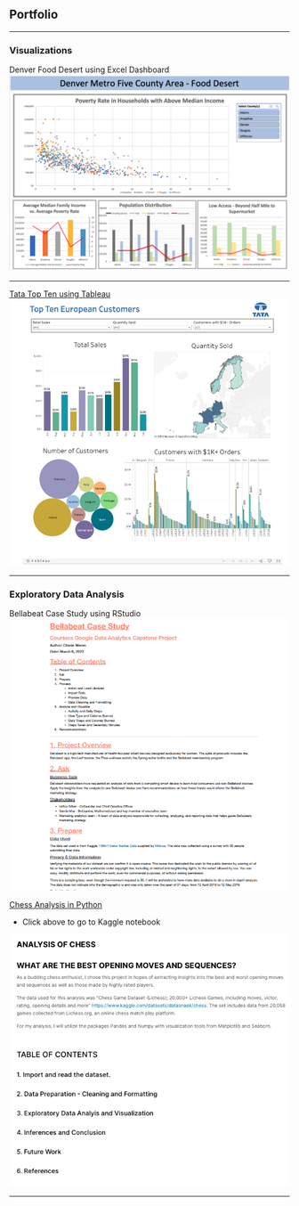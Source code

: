 ## Portfolio

---

### Visualizations 

Denver Food Desert using Excel Dashboard
<img src="images/Denver Food Desert Dashboard.png?raw=true"/>

---

[Tata Top Ten using Tableau](https://public.tableau.com/views/TataDashboard_16796967994170/Dashboard1?:language=en-US&:display_count=n&:origin=viz_share_link)
<img src="images/Tata Dashboard Final.png?raw=true"/>


<!-- --- -->
<!--[Project 3 Title](http://example.com/)>-->
<!--img src="images/dummy_thumbnail.jpg?raw=true"/>-->

---

### Exploratory Data Analysis

Bellabeat Case Study using RStudio
[<img src="images/Bellabeat Screen Shot.png?raw=true"/>](/pdf/Bellabeat_rmd.pdf)

[Chess Analysis in Python](https://www.kaggle.com/code/cherieweren/analysis-of-chess)
- Click above to go to Kaggle notebook
<img src="images/Chess Screen Shot.png?raw=true"/> 

<!-- - [Project 3 Title](http://example.com/)-->
<!-- - [Project 4 Title](http://example.com/)-->
<!-- - [Project 5 Title](http://example.com/)-->

<!-- --- -->




---
<!-- Remove above link if you don't want to attibute -->
